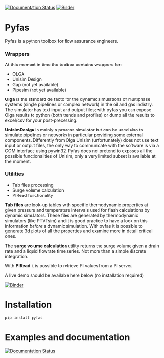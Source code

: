[![Documentation Status](https://readthedocs.org/projects/pyfas/badge/?version=latest)](http://pyfas.readthedocs.io/en/latest/?badge=latest)
[![Binder](http://mybinder.org/badge.svg)](http://mybinder.org:/repo/gpagliuca/pyfas)

# Pyfas

Pyfas is a python toolbox for flow assurance engineers.

### Wrappers
At this moment in time the toolbox contains wrappers for:

* OLGA 
* Unisim Design
* Gap (not yet available)
* Pipesim (not yet available)

**Olga** is the standard de facto for the dynamic simulations of multiphase
systems (single pipelines or complex network) in the oil and gas indistry. The
simulator has text input and output files; with pyfas you can expose Olga
results to python (both trends and profiles) or dump all the results to excel/csv
for your post-precessing.

**UnisimDesign** is mainly a process simulator but can be used also to simulate
pipelines or networks in particular providing some external components.
Differently from Olga Unisim (unfortunately) does not use text input or
output files, the only way to communicate with the software is via a COM interface
using pywin32.  Pyfas does not pretend to exposes all the possible
functionalities of Unisim, only a very limited subset is available at the
moment.

### Utilities

* Tab files processing
* Surge volume calculation
* PIRead functionality

**Tab files** are look-up tables with specific thermodynamic properties at
given pressure and temperature intervals used for flash calculations by dynamic
simulators. These files are generated by thermodynamic simulators (like
PTVTsim) and it is good practice to have a look on this information *before*
a dynamic simulation. With pyfas it is possible to generate 3d plots of all the
properties and examine more in detail critical ones. 

The **surge volume calculation** utility returns the surge volume given a drain
rate and a liquid flowrate time series. Not more than a simple discrete
integration.

With **PIRead** it is possible to retrieve PI values from a PI server.

A live demo should be available here below (no installation required)

[![Binder](http://mybinder.org/badge.svg)](http://mybinder.org:/repo/gpagliuca/pyfas)

# Installation 
`pip install pyfas`

# Examples and documentation

[![Documentation Status](https://readthedocs.org/projects/pyfas/badge/?version=latest)](http://pyfas.readthedocs.io/en/latest/?badge=latest)

